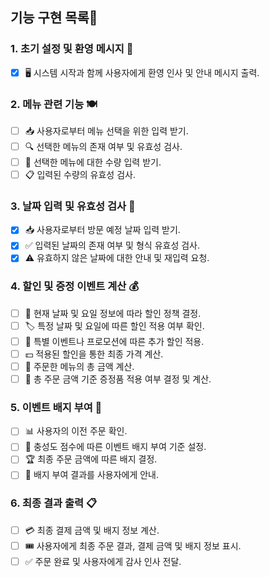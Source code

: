 ## 기능 구현 목록🚀

### 1. 초기 설정 및 환영 메시지 🌟
- [x] 🖥️ 시스템 시작과 함께 사용자에게 환영 인사 및 안내 메시지 출력.

### 2. 메뉴 관련 기능 🍽️
- [ ] 📥 사용자로부터 메뉴 선택을 위한 입력 받기.
- [ ] 🔍 선택한 메뉴의 존재 여부 및 유효성 검사.
- [ ] 🔄 선택한 메뉴에 대한 수량 입력 받기.
- [ ] 📋 입력된 수량의 유효성 검사.

### 3. 날짜 입력 및 유효성 검사 📅
- [x] 📥 사용자로부터 방문 예정 날짜 입력 받기.
- [x] ✅ 입력된 날짜의 존재 여부 및 형식 유효성 검사.
- [x] ⚠ 유효하지 않은 날짜에 대한 안내 및 재입력 요청.

### 4. 할인 및 증정 이벤트 계산 💰
- [ ] 📆 현재 날짜 및 요일 정보에 따라 할인 정책 결정.
- [ ] 🏷️ 특정 날짜 및 요일에 따른 할인 적용 여부 확인.
- [ ] 🌟 특별 이벤트나 프로모션에 따른 추가 할인 적용.
- [ ] 💵 적용된 할인을 통한 최종 가격 계산.
- [ ] 🧮 주문한 메뉴의 총 금액 계산.
- [ ] 🎁 총 주문 금액 기준 증정품 적용 여부 결정 및 계산.

### 5. 이벤트 배지 부여 🏅
- [ ] 📊 사용자의 이전 주문 확인.
- [ ] 📐 충성도 점수에 따른 이벤트 배지 부여 기준 설정.
- [ ] 🏆 최종 주문 금액에 따른 배지 결정.
- [ ] 📢 배지 부여 결과를 사용자에게 안내.

### 6. 최종 결과 출력 📋
- [ ] 💳 최종 결제 금액 및 배지 정보 계산.
- [ ] 🎟️ 사용자에게 최종 주문 결과, 결제 금액 및 배지 정보 표시.
- [ ] ✅ 주문 완료 및 사용자에게 감사 인사 전달.